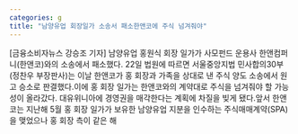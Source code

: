 ```yaml
---
categories: g
title: "남양유업 회장일가 소송서 패소한앤코에 주식 넘겨줘야"
---
```

[금융소비자뉴스 강승조 기자] 남양유업 홍원식 회장 일가가 사모펀드 운용사 한앤컴퍼니(한앤코)와의 소송에서 패소했다. 22일 법원에 따르면 서울중앙지법 민사합의30부(정찬우 부장판사)는 이날 한앤코가 홍 회장과 가족을 상대로 낸 주식 양도 소송에서 원고 승소로 판결했다.이에 홍 회장 일가는 한앤코와의 계약대로 주식을 넘겨줘야 할 가능성이 올라갔다. 대유위니아에 경영권을 매각한다는 계획에 차질을 빚게 됐다.앞서 한앤코는 지난해 5월 홍 회장 일가가 보유한 남양유업 지분을 인수하는 주식매매계약(SPA)을 맺었으나 홍 회장 측이 같은 해